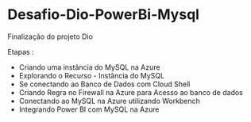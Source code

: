 # Desafio-Dio-PowerBi-Mysql

Finalização do projeto Dio

Etapas :

- Criando uma instância do MySQL na Azure
- Explorando o Recurso - Instância do MySQL
- Se conectando ao Banco de Dados com Cloud Shell
- Criando Regra no Firewall na Azure para Acesso ao banco de dados
- Conectando ao MySQL na Azure utilizando Workbench
- Integrando Power BI com MySQL na Azure
